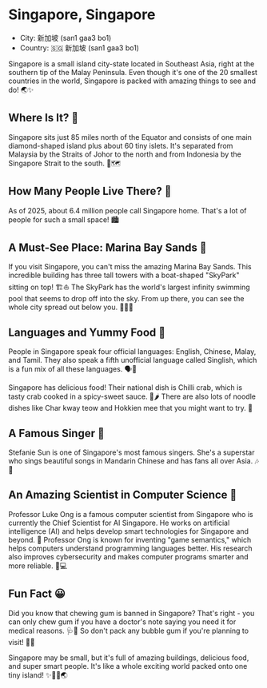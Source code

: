 # Singapore, Singapore

- City: 新加坡 (san1 gaa3 bo1)
- Country: 🇸🇬 新加坡 (san1 gaa3 bo1)

Singapore is a small island city-state located in Southeast Asia, right at the southern tip of the Malay Peninsula. Even though it's one of the 20 smallest countries in the world, Singapore is packed with amazing things to see and do! 🌏✨

## Where Is It? 📍

Singapore sits just 85 miles north of the Equator and consists of one main diamond-shaped island plus about 60 tiny islets. It's separated from Malaysia by the Straits of Johor to the north and from Indonesia by the Singapore Strait to the south. 🌊🗺️

## How Many People Live There? 👥

As of 2025, about 6.4 million people call Singapore home. That's a lot of people for such a small space! 🏙️

## A Must-See Place: Marina Bay Sands 🏨

If you visit Singapore, you can't miss the amazing Marina Bay Sands. This incredible building has three tall towers with a boat-shaped "SkyPark" sitting on top! 🏗️⛵ The SkyPark has the world's largest infinity swimming pool that seems to drop off into the sky. From up there, you can see the whole city spread out below you. 🌌🏊‍♀️

## Languages and Yummy Food 🍜

People in Singapore speak four official languages: English, Chinese, Malay, and Tamil. They also speak a fifth unofficial language called Singlish, which is a fun mix of all these languages. 🗣️💬

Singapore has delicious food! Their national dish is Chilli crab, which is tasty crab cooked in a spicy-sweet sauce. 🦀🌶️ There are also lots of noodle dishes like Char kway teow and Hokkien mee that you might want to try. 🍝

## A Famous Singer 🎤

Stefanie Sun is one of Singapore's most famous singers. She's a superstar who sings beautiful songs in Mandarin Chinese and has fans all over Asia. 🎶🌟

## An Amazing Scientist in Computer Science 🧠

Professor Luke Ong is a famous computer scientist from Singapore who is currently the Chief Scientist for AI Singapore. He works on artificial intelligence (AI) and helps develop smart technologies for Singapore and beyond. 🤖 Professor Ong is known for inventing "game semantics," which helps computers understand programming languages better. His research also improves cybersecurity and makes computer programs smarter and more reliable. 🔐💻

## Fun Fact 😀

Did you know that chewing gum is banned in Singapore? That's right - you can only chew gum if you have a doctor's note saying you need it for medical reasons. 🩺🚫 So don't pack any bubble gum if you're planning to visit! 🙅‍♂️

Singapore may be small, but it's full of amazing buildings, delicious food, and super smart people. It's like a whole exciting world packed onto one tiny island! ✨🏢🥢🌏